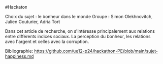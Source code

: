 #Hackaton

Choix du sujet : le bonheur dans le monde
Groupe : Simon Olekhnovitch, Julien Couturier, Adria Tort

Dans cet article de recherche, on s'intéresse principalement aux relations entre différents indices sociaux.
La perception du bonheur, les relations avec l'argent et celles avec la corruption.

Bibliographie:
https://github.com/ue12-p24/hackathon-PE/blob/main/sujet-happiness.md

```python

```
